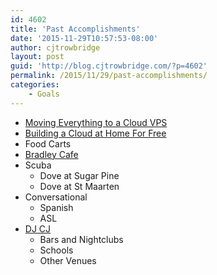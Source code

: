 ```yaml
---
id: 4602
title: 'Past Accomplishments'
date: '2015-11-29T10:57:53-08:00'
author: cjtrowbridge
layout: post
guid: 'http://blog.cjtrowbridge.com/?p=4602'
permalink: /2015/11/29/past-accomplishments/
categories:
    - Goals
---
```


- [Moving Everything to a Cloud VPS](https://blog.cjtrowbridge.com/2015/12/02/migrating-everything-to-a-cloud-vps/)
- [Building a Cloud at Home For Free](http://blog.cjtrowbridge.com/2015/10/04/building-a-cloud-for-free/)
- Food Carts
- [Bradley Cafe](http://blog.cjtrowbridge.com/work-history-and-resume/#sequoia_equities)
- Scuba 
    - Dove at Sugar Pine
    - Dove at St Maarten
- Conversational 
    - Spanish
    - ASL
- [DJ CJ](http://dj-cj.com/)
    - Bars and Nightclubs
    - Schools
    - Other Venues